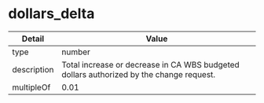 # dollars_delta
| Detail | Value |
| ------ | ----- |
| type | number |
| description | Total increase or decrease in CA WBS budgeted dollars authorized by the change request. |
| multipleOf | 0.01 |
